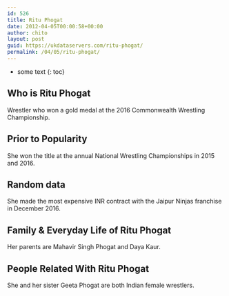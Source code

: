 ```yaml
---
id: 526
title: Ritu Phogat
date: 2012-04-05T00:00:58+00:00
author: chito
layout: post
guid: https://ukdataservers.com/ritu-phogat/
permalink: /04/05/ritu-phogat/
---
```


* some text
{: toc}
          
          
## Who is  Ritu Phogat
                  
                  
                  
Wrestler who won a gold medal at the 2016 Commonwealth Wrestling Championship. 
                  
                
                
                
## Prior to Popularity 
                  
                  
                  
She won the title at the annual National Wrestling Championships in 2015 and 2016.
                  
                
                
                
## Random data 
                  
                  
                  
She made the most expensive INR contract with the Jaipur Ninjas franchise in December 2016.
                  
                
                
                
## Family & Everyday Life of Ritu Phogat
                  
                  
                  
Her parents are Mahavir Singh Phogat and Daya Kaur.
                  
                
                
                
## People Related With  Ritu Phogat
                  
                  
                  
She and her sister Geeta Phogat are both Indian female wrestlers.
                  
                
              
            
          
          
          
    
    
  
